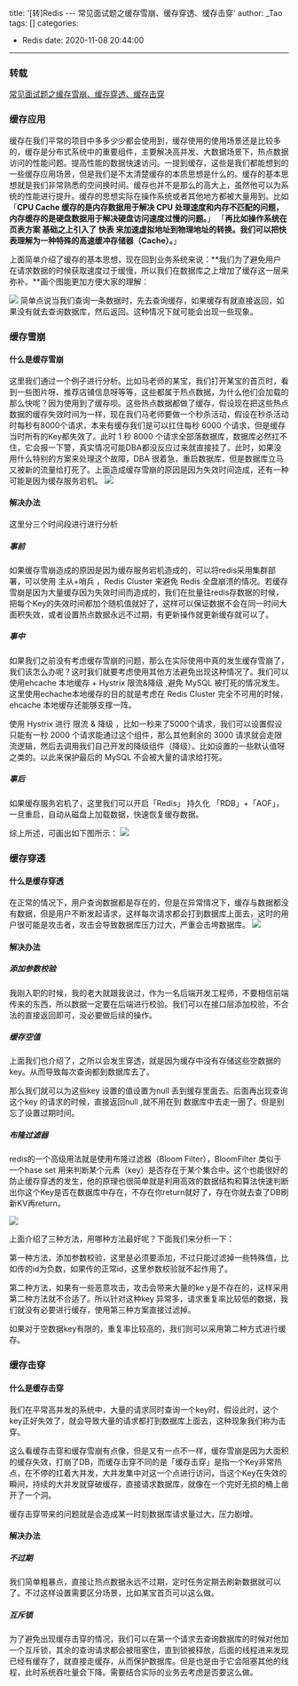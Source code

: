 title: '[转]Redis --- 常见面试题之缓存雪崩、缓存穿透、缓存击穿'
author: _Tao
tags: []
categories:
  - Redis
date: 2020-11-08 20:44:00
---
### 转载
[常见面试题之缓存雪崩、缓存穿透、缓存击穿](https://mp.weixin.qq.com/s?__biz=MzIzMDU0MTA3Nw==&mid=2247483988&idx=1&sn=3bd52650907867d65f1c4d5c3cff8f13&chksm=e8b0902edfc71938f7d7a29246d7278ac48e6c104ba27c684e12e840892252b0823de94b94c1&token=1558933779&lang=zh_CN#rd)


### 缓存应用
缓存在我们平常的项目中多多少少都会使用到，缓存使用的使用场景还是比较多的，缓存是分布式系统中的重要组件，主要解决高并发、大数据场景下，热点数据访问的性能问题。提高性能的数据快速访问。一提到缓存，这些是我们都能想到的一些缓存应用场景，但是我们是不太清楚缓存的本质思想是什么的。缓存的基本思想就是我们非常熟悉的空间换时间。缓存也并不是那么的高大上，虽然他可以为系统的性能进行提升。缓存的思想实际在操作系统或者其他地方都被大量用到。比如 「**CPU Cache 缓存的是内存数据用于解决 CPU 处理速度和内存不匹配的问题，内存缓存的是硬盘数据用于解决硬盘访问速度过慢的问题。**」 「**再比如操作系统在 页表方案 基础之上引入了 快表 来加速虚拟地址到物理地址的转换。我们可以把快表理解为一种特殊的高速缓冲存储器（Cache）。**」

上面简单介绍了缓存的基本思想，现在回到业务系统来说：**我们为了避免用户在请求数据的时候获取速度过于缓慢，所以我们在数据库之上增加了缓存这一层来弥补。**画个图能更加方便大家的理解：

![](https://qxinhai.oss-cn-shenzhen.aliyuncs.com/hexo/20201108204545.png)
简单点说当我们查询一条数据时，先去查询缓存，如果缓存有就直接返回，如果没有就去查询数据库，然后返回。这种情况下就可能会出现一些现象。

### 缓存雪崩
#### 什么是缓存雪崩
这里我们通过一个例子进行分析。比如马老师的某宝，我们打开某宝的首页时，看到一些图片呀、推荐店铺信息呀等等，这些都属于热点数据，为什么他们会加载的那么快呢？因为使用到了缓存呗。这些热点数据都做了缓存，假设现在把这些热点数据的缓存失效时间为一样，现在我们马老师要做一个秒杀活动，假设在秒杀活动时每秒有8000个请求，本来有缓存我们是可以扛住每秒 6000 个请求，但是缓存当时所有的Key都失效了。此时 1 秒 8000 个请求全部落数据库，数据库必然扛不住，它会报一下警，真实情况可能DBA都没反应过来就直接挂了。此时，如果没用什么特别的方案来处理这个故障，DBA 很着急，重启数据库，但是数据库立马又被新的流量给打死了。上面造成缓存雪崩的原因是因为失效时间造成，还有一种可能是因为缓存服务宕机。
![](https://qxinhai.oss-cn-shenzhen.aliyuncs.com/hexo/20201108205054.png)


#### 解决办法
这里分三个时间段进行进行分析

##### 事前
如果缓存雪崩造成的原因是因为缓存服务宕机造成的，可以将redis采用集群部署，可以使用 主从+哨兵 ，Redis Cluster 来避免 Redis 全盘崩溃的情况。若缓存雪崩是因为大量缓存因为失效时间而造成的，我们在批量往redis存数据的时候，把每个Key的失效时间都加个随机值就好了，这样可以保证数据不会在同一时间大面积失效，或者设置热点数据永远不过期，有更新操作就更新缓存就可以了。

##### 事中
如果我们之前没有考虑缓存雪崩的问题，那么在实际使用中真的发生缓存雪崩了，我们该怎么办呢？这时我们就要考虑使用其他方法避免出现这种情况了。我们可以使用ehcache 本地缓存 + Hystrix 限流&降级 ,避免 MySQL 被打死的情况发生。
这里使用echache本地缓存的目的就是考虑在 Redis Cluster 完全不可用的时候，ehcache 本地缓存还能够支撑一阵。

使用 Hystrix 进行 限流 & 降级 ，比如一秒来了5000个请求，我们可以设置假设只能有一秒 2000 个请求能通过这个组件，那么其他剩余的 3000 请求就会走限流逻辑，然后去调用我们自己开发的降级组件（降级）。比如设置的一些默认值呀之类的。以此来保护最后的 MySQL 不会被大量的请求给打死。

##### 事后
如果缓存服务宕机了，这里我们可以开启「Redis」 持久化 「RDB」+「AOF」，一旦重启，自动从磁盘上加载数据，快速恢复缓存数据。

综上所述，可画出如下图所示：
![](https://qxinhai.oss-cn-shenzhen.aliyuncs.com/hexo/20201108205219.png)

### 缓存穿透
#### 什么是缓存穿透
在正常的情况下，用户查询数据都是存在的，但是在异常情况下，缓存与数据都没有数据，但是用户不断发起请求，这样每次请求都会打到数据库上面去，这时的用户很可能是攻击者，攻击会导致数据库压力过大，严重会击垮数据库。
![](https://qxinhai.oss-cn-shenzhen.aliyuncs.com/hexo/20201108205312.png)

#### 解决办法
##### 添加参数校验
我刚入职的时候，我的老大就跟我说过，作为一名后端开发工程师，不要相信前端传来的东西，所以数据一定要在后端进行校验。我们可以在接口层添加校验，不合法的直接返回即可，没必要做后续的操作。

##### 缓存空值
上面我们也介绍了，之所以会发生穿透，就是因为缓存中没有存储这些空数据的key。从而导致每次查询都到数据库去了。

那么我们就可以为这些key 设置的值设置为null 丢到缓存里面去。后面再出现查询这个key 的请求的时候，直接返回null ,就不用在到 数据库中去走一圈了。但是别忘了设置过期时间。

##### 布隆过滤器
redis的一个高级用法就是使用布隆过滤器（Bloom Filter），BloomFilter 类似于一个hase set 用来判断某个元素（key）是否存在于某个集合中。这个也能很好的防止缓存穿透的发生，他的原理也很简单就是利用高效的数据结构和算法快速判断出你这个Key是否在数据库中存在，不存在你return就好了，存在你就去查了DB刷新KV再return。

![](https://qxinhai.oss-cn-shenzhen.aliyuncs.com/hexo/20201108205409.png)

上面介绍了三种方法，用哪种方法最好呢？下面我们来分析一下：

第一种方法，添加参数校验，这里是必须要添加，不过只能过滤掉一些特殊值，比如传的id为负数，如果传的正常id，这里参数校验就不起作用了。

第二种方法，如果有一些恶意攻击，攻击会带来大量的ke y是不存在的，这样采用第二种方法就不合适了。所以针对这种key 异常多，请求重复率比较低的数据，我们就没有必要进行缓存，使用第三种方案直接过滤掉。

如果对于空数据key有限的，重复率比较高的，我们则可以采用第二种方式进行缓存。

### 缓存击穿
#### 什么是缓存击穿
我们在平常高并发的系统中，大量的请求同时查询一个key时，假设此时，这个key正好失效了，就会导致大量的请求都打到数据库上面去，这种现象我们称为击穿。

这么看缓存击穿和缓存雪崩有点像，但是又有一点不一样，缓存雪崩是因为大面积的缓存失效，打崩了DB，而缓存击穿不同的是「缓存击穿」是指一个Key非常热点，在不停的扛着大并发，大并发集中对这一个点进行访问，当这个Key在失效的瞬间，持续的大并发就穿破缓存，直接请求数据库，就像在一个完好无损的桶上凿开了一个洞。

缓存击穿带来的问题就是会造成某一时刻数据库请求量过大，压力剧增。

#### 解决办法
##### 不过期
我们简单粗暴点，直接让热点数据永远不过期，定时任务定期去刷新数据就可以了。不过这样设置需要区分场景，比如某宝首页可以这么做。

##### 互斥锁
为了避免出现缓存击穿的情况，我们可以在第一个请求去查询数据库的时候对他加一个互斥锁，其余的查询请求都会被阻塞住，直到锁被释放，后面的线程进来发现已经有缓存了，就直接走缓存，从而保护数据库。但是也是由于它会阻塞其他的线程，此时系统吞吐量会下降。需要结合实际的业务去考虑是否要这么做。
